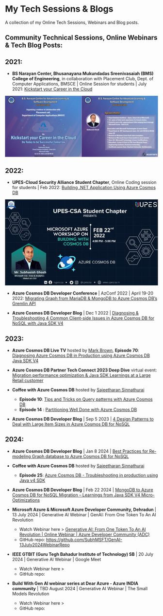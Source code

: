# My Tech Sessions & Blogs
A collection of my Online Tech Sessions, Webinars and Blog posts.

## Community Technical Sessions, Online Webinars & Tech Blog Posts:

## 2021: 
- **BS Narayan Center, Bhusanayana Mukundadas Sreenivasaiah (BMS) College of Engineering**, in collaboration with Placement Club, Dept. of Computer Applications, BMSCE | Online Session for students | July 2021:
[Kickstart your Career in the Cloud](https://www.youtube.com/watch?v=rjk6DOpatdQ)
<img src="images/BMS-CollegeofEngg1.jpeg" width="800">

## 2022:
- **UPES-Cloud Security Alliance Student Chapter**, Online Coding session for students | Feb 2022:
[Building .NET Application Using Azure Cosmos DB](https://www.youtube.com/watch?v=MWeBGMpJfwY)
<img src="images/UPES-CSA_StuChapter2022.jpg" width="700">

- **Azure Cosmos DB Developer Conference** | AzConf 2022 | April 19-20 2022:
[Migrating Graph from MariaDB & MongoDB to Azure Cosmos DB’s Gremlin API](https://www.youtube.com/watch?v=ltoRiyHSCwo)

- **Azure Cosmos DB Developer Blog** | Dec 1 2022 | [Diagnosing & Troubleshooting 4 Common Client-side Issues in Azure Cosmos DB for NoSQL with Java SDK V4](https://devblogs.microsoft.com/cosmosdb/java-sdk-v4-diagnostics/)

## 2023:
- **Azure Cosmos DB Live TV** hosted by [Mark Brown](https://www.linkedin.com/in/markjbrown1/), **Episode 70**: [Diagnosing Azure Cosmos DB in Production using Azure Cosmos DB Java SDK V4](https://www.youtube.com/watch?v=gaoVMjiFqwE)

- **Azure Cosmos DB Partner Tech Connect 2023 Deep Dive** virtual event: [Migration performance optimization & Java SDK Learnings at a Large Retail customer](https://www.youtube.com/watch?v=zMl_IboOn3s&t=2471s)  

- **Coffee with Azure Cosmos DB** hosted by [Sajeetharan Sinnathurai](https://www.linkedin.com/in/sajeetharan/)
    - **Episode 10**: [Tips and Tricks on Query patterns with Azure Cosmos DB](https://www.youtube.com/watch?v=_ZmV7twEMFA)
    - **Episode 14** : [Partitioning Well Done with Azure Cosmos DB](https://www.youtube.com/watch?v=h__iJ3tideU)

- **Azure Cosmos DB Developer Blog** | Sep 5 2023 | [4 Design Patterns to Deal with Large Item Sizes in Azure Cosmos DB for NoSQL](https://devblogs.microsoft.com/cosmosdb/4-design-patterns-to-deal-with-large-item-sizes/)

## 2024:
- **Azure Cosmos DB Developer Blog** | Jan 8 2024 | [Best Practices for Re-modeling Graph database to Azure Cosmos DB for NoSQL](https://devblogs.microsoft.com/cosmosdb/best-practices-for-re-modeling-graph-database-to-azure-cosmos-db-for-nosql/)

- **Coffee with Azure Cosmos DB** hosted by [Sajeetharan Sinnathurai](https://www.linkedin.com/in/sajeetharan/)
    - **Episode 25**: [Azure Cosmos DB - Troubleshooting in production using Java v4 SDK](https://www.youtube.com/watch?v=DmvkeZ4hE10)
 
- **Azure Cosmos DB Developer Blog** | Feb 22 2024 | [MongoDB to Azure Cosmos DB for NoSQL Migration – Learnings from Java SDK V4 Micro-Optimizations](https://devblogs.microsoft.com/cosmosdb/mongodb-to-azure-cosmos-db-for-nosql-migration-learnings-from-java-sdk-v4-micro-optimizations/)

- **Microsoft Azure & Microsoft Azure Developer Community, Dehradun** | 13 July 2024 | Generative AI Webinar | GenAI: From One Token To An AI Revolution <br>
  - Watch Webinar here > [Generative AI: From One Token To An AI Revolution | Online Webinar | Azure Developer Community (ADC)](https://www.youtube.com/watch?v=MDtaY-Lrrcw) <br>
  - GitHub repo: https://github.com/SubhMSFT/GenAI-13July2024WebinarRepo
 
- **IEEE GTBIT (Guru Tegh Bahadur Institute of Technology) SB** | 20 July 2024 | Generative AI Webinar | Google Meet <br>
  - Watch Webinar here > <coming> <br>
  - GitHub repo: <coming>

- **Build With Gen AI webinar series at Dear Azure - Azure INDIA community** | TBD August 2024 | Generative AI Webinar | The Small Models Revolution <br>
  - Watch Webinar here > <coming> <br>
  - GitHub repo: <coming>
